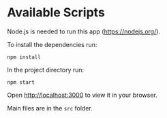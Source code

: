 # Available Scripts

Node.js is needed to run this app (https://nodejs.org/). 

To install the dependencies run:

`npm install`

In the project directory run:

`npm start`

Open [http://localhost:3000](http://localhost:3000) to view it in your browser.

Main files are in the `src` folder.